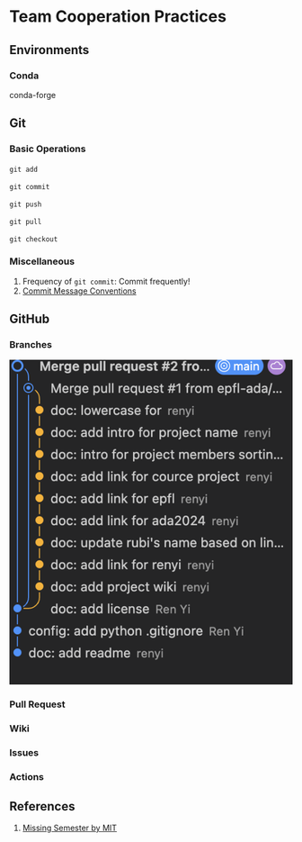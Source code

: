 # Team Cooperation Practices

## Environments

### Conda
conda-forge


## Git

### Basic Operations
`git add`

`git commit`

`git push`

`git pull`


`git checkout`


### Miscellaneous
1. Frequency of `git commit`: Commit frequently!
2. [Commit Message Conventions](https://www.conventionalcommits.org/en/v1.0.0/#summary)


## GitHub
### Branches

![cooperation practice](/imgs/branches.png)

### Pull Request

### Wiki

### Issues

### Actions

## References
1. [Missing Semester by MIT](https://missing.csail.mit.edu)
